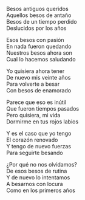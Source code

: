 Besos antiguos queridos  
Aquellos besos de antaño  
Besos de un tiempo perdido  
Deslucidos por los años  

Esos besos con pasión  
En nada fueron quedando  
Nuestros besos ahora son  
Cual lo hacemos saludando  

Yo quisiera ahora tener  
De nuevo mis veinte años  
Para volverte a besar  
Con besos de enamorado  

Parece que eso es inútil  
Que fueron tiempos pasados  
Pero quisiera, mi vida  
Dormirme en tus rojos labios  

Y es el caso que yo tengo  
El corazón renovado  
Y tengo de nuevo fuerzas  
Para seguirte besando  

¿Por qué no nos olvidamos?  
De esos besos de rutina  
Y de nuevo lo intentamos  
A besarnos con locura  
Como en los primeros años  